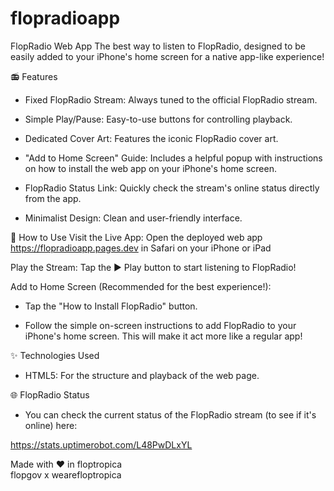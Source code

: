 # flopradioapp

FlopRadio Web App
The best way to listen to FlopRadio, designed to be easily added to your iPhone's home screen for a native app-like experience!

📻 Features
- Fixed FlopRadio Stream: Always tuned to the official FlopRadio stream.

- Simple Play/Pause: Easy-to-use buttons for controlling playback.

- Dedicated Cover Art: Features the iconic FlopRadio cover art.

- "Add to Home Screen" Guide: Includes a helpful popup with instructions on how to install the web app on your iPhone's home screen.

- FlopRadio Status Link: Quickly check the stream's online status directly from the app.

- Minimalist Design: Clean and user-friendly interface.


🚀 How to Use
Visit the Live App: Open the deployed web app https://flopradioapp.pages.dev in Safari on your iPhone or iPad

Play the Stream: Tap the ▶️ Play button to start listening to FlopRadio!

Add to Home Screen (Recommended for the best experience!):

- Tap the "How to Install FlopRadio" button.

- Follow the simple on-screen instructions to add FlopRadio to your iPhone's home screen. This will make it act more like a regular app!


✨ Technologies Used
- HTML5: For the structure and playback of the web page.


🌐 FlopRadio Status
- You can check the current status of the FlopRadio stream (to see if it's online) here:

https://stats.uptimerobot.com/L48PwDLxYL



Made with ❤️ in floptropica  
flopgov x wearefloptropica
